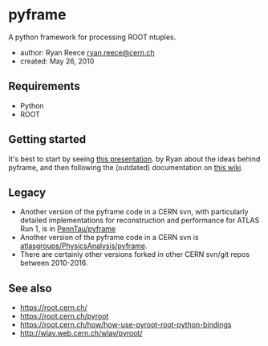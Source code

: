 # pyframe

A python framework for processing ROOT ntuples.

-   author: Ryan Reece <ryan.reece@cern.ch>
-   created: May 26, 2010


## Requirements

-   Python
-   ROOT


## Getting started

It's best to start by seeing
[this presentation](http://rreece.github.io/talks/pdf/2011-09-21-RReece-pyframe-PAT.pdf).
by Ryan about the ideas behind pyframe,
and then following the (outdated) documentation on 
[this wiki](https://twiki.cern.ch/twiki/bin/view/Sandbox/PyFrame).


## Legacy

-   Another version of the pyframe code in a CERN svn, with particularly detailed implementations for reconstruction and performance for ATLAS Run 1, is in [PennTau/pyframe](https://svnweb.cern.ch/trac/penn/browser/PennTau/)
-   Another version of the pyframe code in a CERN svn is [atlasgroups/PhysicsAnalysis/pyframe](https://svnweb.cern.ch/trac/atlasgroups/browser/PhysicsAnalysis/pyframe).
-   There are certainly other versions forked in other CERN svn/git repos between 2010-2016.


## See also

-   <https://root.cern.ch/>
-   <https://root.cern.ch/pyroot>
-   <https://root.cern.ch/how/how-use-pyroot-root-python-bindings>
-   <http://wlav.web.cern.ch/wlav/pyroot/>


